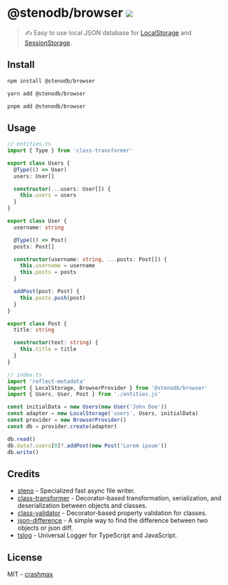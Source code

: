 # @stenodb/browser [![](https://img.shields.io/npm/v/@stenodb/browser)](https://www.npmjs.org/package/@stenodb/browser)

> ✍ Easy to use local JSON database for [LocalStorage](https://developer.mozilla.org/ru/docs/Web/API/Window/localStorage) and [SessionStorage](https://developer.mozilla.org/ru/docs/Web/API/Window/sessionStorage).

## Install

```sh
npm install @stenodb/browser
```

```sh
yarn add @stenodb/browser
```

```sh
pnpm add @stenodb/browser
```

## Usage

```ts
// entities.ts
import { Type } from 'class-transformer'

export class Users {
  @Type(() => User)
  users: User[]

  constructor(...users: User[]) {
    this.users = users
  }
}

export class User {
  username: string

  @Type(() => Post)
  posts: Post[]

  constructor(username: string, ...posts: Post[]) {
    this.username = username
    this.posts = posts
  }

  addPost(post: Post) {
    this.posts.push(post)
  }
}

export class Post {
  title: string

  constructor(text: string) {
    this.title = title
  }
}

// index.ts
import 'reflect-metadata'
import { LocalStorage, BrowserProvider } from '@stenodb/browser'
import { Users, User, Post } from './entities.js'

const initialData = new Users(new User('John Doe'))
const adapter = new LocalStorage('users', Users, initialData)
const provider = new BrowserProvider()
const db = provider.create(adapter)

db.read()
db.data?.users[0]?.addPost(new Post('Lorem ipsum'))
db.write()
```

## Credits

- [steno](https://github.com/typicode/steno) - Specialized fast async file writer.
- [class-transformer](https://github.com/typestack/class-transformer) - Decorator-based transformation, serialization, and deserialization between objects and classes.
- [class-validator](https://github.com/typestack/class-validator) - Decorator-based property validation for classes.
- [json-difference](https://github.com/lukascivil/json-difference) - A simple way to find the difference between two objects or json diff.
- [tslog](https://github.com/fullstack-build/tslog) - Universal Logger for TypeScript and JavaScript.

## License

MIT - [crashmax](https://github.com/crashmax-dev)

